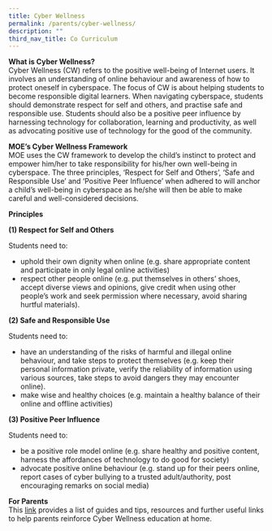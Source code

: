 ```yaml
---
title: Cyber Wellness
permalink: /parents/cyber-wellness/
description: ""
third_nav_title: Co Curriculum
---
```

**What is Cyber Wellness?**
<br>Cyber Wellness (CW) refers to the positive well-being of Internet users. It involves an understanding of online behaviour and awareness of how to protect oneself in cyberspace. The focus of CW is about helping students to become responsible digital learners. When navigating cyberspace, students should demonstrate respect for self and others, and practise safe and responsible use. Students should also be a positive peer influence by harnessing technology for collaboration, learning and productivity, as well as advocating positive use of technology for the good of the community.  
  
**MOE’s Cyber Wellness Framework**
<br>MOE uses the CW framework to develop the child’s instinct to protect and empower him/her to take responsibility for his/her own well-being in cyberspace. The three principles, ‘Respect for Self and Others’, ‘Safe and Responsible Use’ and ‘Positive Peer Influence’ when adhered to will anchor a child’s well-being in cyberspace as he/she will then be able to make careful and well-considered decisions.

  

**Principles**&nbsp;

**(1) Respect for Self and Others**&nbsp;

Students need to:&nbsp;

*   uphold their own dignity when online (e.g. share appropriate content and participate in only legal online activities)&nbsp;
*   respect other people online (e.g. put themselves in others’ shoes, accept diverse views and opinions, give credit when using other people’s work and seek permission where necessary, avoid sharing hurtful materials).

**(2) Safe and Responsible Use**&nbsp;

Students need to:&nbsp;

*   have an understanding of the risks of harmful and illegal online behaviour, and take steps to protect themselves (e.g. keep their personal information private, verify the reliability of information using various sources, take steps to avoid dangers they may encounter online).&nbsp;
*   make wise and healthy choices (e.g. maintain a healthy balance of their online and offline activities)

**(3) Positive Peer Influence**

Students need to:&nbsp;

*   be a positive role model online (e.g. share healthy and positive content, harness the affordances of technology to do good for society)
*   advocate positive online behaviour (e.g. stand up for their peers online, report cases of cyber bullying to a trusted adult/authority, post encouraging remarks on social media)&nbsp;  
      
    

**For Parents**
<br>This [link](https://ictconnection.moe.edu.sg/cyber-wellness/for-parents) provides a list of guides and tips, resources and further useful links to help parents reinforce Cyber Wellness education at home.